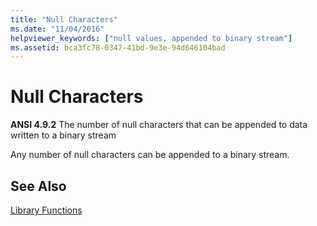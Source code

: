 ```yaml
---
title: "Null Characters"
ms.date: "11/04/2016"
helpviewer_keywords: ["null values, appended to binary stream"]
ms.assetid: bca3fc78-0347-41bd-9e3e-94d646104bad
---
```

# Null Characters

**ANSI 4.9.2** The number of null characters that can be appended to data written to a binary stream

Any number of null characters can be appended to a binary stream.

## See Also

[Library Functions](../c-language/library-functions.md)